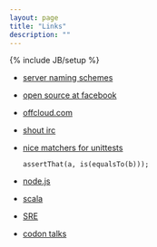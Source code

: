 ```yaml
---
layout: page
title: "Links"
description: ""
---
```

{% include JB/setup %}


* [server naming schemes](https://mnx.io/blog/a-proper-server-naming-scheme/)


* [open source at facebook](https://code.facebook.com/posts/463284987129903/oscon-2015-how-facebook-open-sources-at-scale/)


* [offcloud.com](https://offcloud.com/)



* [shout irc](http://shout-irc.com/)

* [nice matchers for unittests](https://code.google.com/p/hamcrest/)
  
  ``` assertThat(a, is(equalsTo(b))); ``` 

* [node.js](https://www.youtube.com/watch?v=czmulJ9NBP0)

* [scala](https://www.youtube.com/watch?v=DzFt0YkZo8M)


* [SRE](http://blog.marc-seeger.de/2015/05/01/sre-interviews-in-silicon-valley/)

* [codon talks](http://codon.com/talks)




